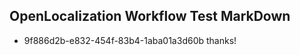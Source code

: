 ## OpenLocalization Workflow Test MarkDown
* 9f886d2b-e832-454f-83b4-1aba01a3d60b 
thanks!<!--HONumber=Mar16_HO3-->
